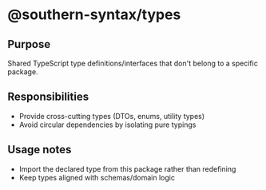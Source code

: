 # @southern-syntax/types

## Purpose
Shared TypeScript type definitions/interfaces that don't belong to a specific package.

## Responsibilities
- Provide cross-cutting types (DTOs, enums, utility types)
- Avoid circular dependencies by isolating pure typings

## Usage notes
- Import the declared type from this package rather than redefining
- Keep types aligned with schemas/domain logic
